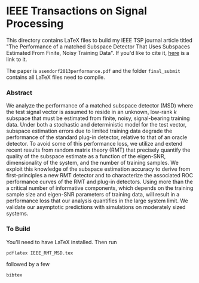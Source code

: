 # IEEE Transactions on Signal Processing

This directory contains LaTeX files to build my IEEE TSP journal article titled "The
Performance of a matched Subspace Detector That Uses Subspaces Estimated From Finite,
Noisy Training Data". If you'd like to cite it,
[here](https://ieeexplore.ieee.org/abstract/document/6415288) is a link to it.

The paper is `asendorf2013performance.pdf` and the folder `final_submit` contains
all LaTeX files need to compile.

### Abstract

We analyze the performance of a matched subspace detector (MSD) where the test signal
vector is assumed to reside in an unknown, low-rank $k$ subspace that must be estimated
from finite, noisy, signal-bearing training data. Under both a stochastic and
deterministic model for the test vector, subspace estimation errors due to limited
training data degrade the performance of the standard plug-in detector, relative to that
of an oracle detector. To avoid some of this performance loss, we utilize and extend
recent results from random matrix theory (RMT) that precisely quantify the quality of the
subspace estimate as a function of the eigen-SNR, dimensionality of the system, and the
number of training samples. We exploit this knowledge of the subspace estimation accuracy
to derive from first-principles a new RMT detector and to characterize the associated ROC
performance curves of the RMT and plug-in detectors. Using more than the a critical number
of informative components, which depends on the training sample size and
eigen-SNR parameters of training data, will result in a performance loss that our analysis
quantifies in the large system limit.  We validate our asymptotic predictions with
simulations on moderately sized systems.

### To Build
You'll need to have LaTeX installed. Then run
```
pdflatex IEEE_RMT_MSD.tex
```
followed by a few
```
bibtex
```